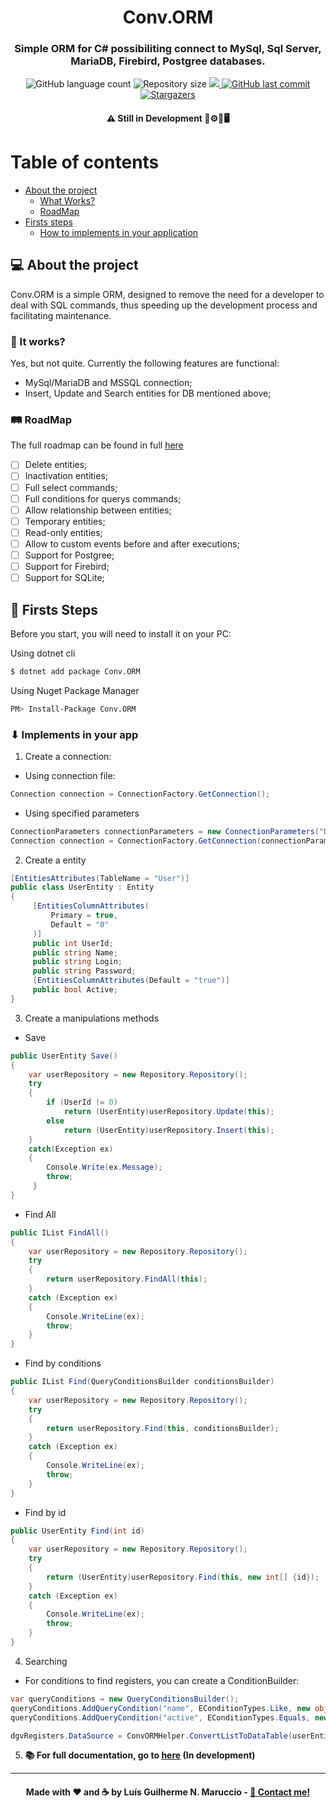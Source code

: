 <h1 align="center">
    Conv.ORM
</h1>

<h3 align="center">
    Simple ORM for C# possibiliting connect to MySql, Sql Server, MariaDB, Firebird, Postgree databases.
</h3>

<p align="center">
  <img alt="GitHub language count" src="https://img.shields.io/github/languages/count/ConvORM/Conv.ORM.NET5?color=%2304D361">

  <img alt="Repository size" src="https://img.shields.io/github/repo-size/ConvORM/Conv.ORM.NET5">
  
  <a href="https://www.nuget.org/packages/Conv.ORM">
    <img src="https://img.shields.io/nuget/vpre/Conv.ORM.svg">
  </a>
  
  <a href="https://github.com/ConvORM/Conv.ORM.NET5/commits/develop">
    <img alt="GitHub last commit" src="https://img.shields.io/github/last-commit/ConvORM/Conv.ORM.NET5">
  </a>
    
   <a href="https://github.com/ConvORM/Conv.ORM.NET5stargazers">
    <img alt="Stargazers" src="https://img.shields.io/github/stars/ConvORM/Conv.ORM.NET5?style=social">
  </a>
  
 
</p>

<h4 align="center">
    ⚠ Still in Development 🚧⚙🔧🖥
</h4>

Table of contents
=================
<!--ts-->
   * [About the project](#-about-the-project)
     * [What Works?](#-it-works)
     * [RoadMap](#-roadmap)
   * [Firsts steps](#-firsts-steps)
     * [How to implements in your application](#user-content--implements-in-your-app)
<!--te-->

## 💻 About the project
Conv.ORM is a simple ORM, designed to remove the need for a developer to deal with SQL commands, thus speeding up the development process and facilitating maintenance.

### 🚧 It works?
Yes, but not quite. Currently the following features are functional:
* MySql/MariaDB and MSSQL connection;
* Insert, Update and Search entities for DB mentioned above;

### 🛤 RoadMap
The full roadmap can be found in full [here](https://github.com/ConvORM/Conv.ORM.NET5/projects/1)
- [ ] Delete entities;
- [ ] Inactivation entities;
- [ ] Full select commands;
- [ ] Full conditions for querys commands;
- [ ] Allow relationship between entities;
- [ ] Temporary entities;
- [ ] Read-only entities;
- [ ] Allow to custom events before and after executions;
- [ ] Support for Postgree;
- [ ] Support for Firebird;
- [ ] Support for SQLite;

## 🧭 Firsts Steps
Before you start, you will need to install it on your PC:

Using dotnet cli
```sh
$ dotnet add package Conv.ORM
```

Using Nuget Package Manager
```sh
PM> Install-Package Conv.ORM
```

### ⬇ Implements in your app
1. Create a connection:
  - Using connection file:
```cs
Connection connection = ConnectionFactory.GetConnection();
```
  - Using specified parameters
```cs
ConnectionParameters connectionParameters = new ConnectionParameters("Default", EConnectionDriverTypes.ecdtMySql, "127.0.0.1", "3306", "databaseTest", "root", "123456");
Connection connection = ConnectionFactory.GetConnection(connectionParameters);
```

2. Create a entity
```cs
[EntitiesAttributes(TableName = "User")]
public class UserEntity : Entity
{
     [EntitiesColumnAttributes(
         Primary = true,
         Default = "0"
     )]
     public int UserId;
     public string Name;
     public string Login;
     public string Password;
     [EntitiesColumnAttributes(Default = "true")]
     public bool Active;
}
```     

3. Create a manipulations methods
  - Save
```cs
public UserEntity Save()
{
    var userRepository = new Repository.Repository();
    try
    {
        if (UserId != 0)
            return (UserEntity)userRepository.Update(this);
        else
            return (UserEntity)userRepository.Insert(this);
    }
    catch(Exception ex)
    {
        Console.Write(ex.Message);
        throw;
     }
}
```
  - Find All
```cs
public IList FindAll()
{
    var userRepository = new Repository.Repository();
    try
    {
        return userRepository.FindAll(this);
    }
    catch (Exception ex)
    {
        Console.WriteLine(ex);
        throw;
    }
}
``` 
  - Find by conditions
```cs
public IList Find(QueryConditionsBuilder conditionsBuilder)
{
    var userRepository = new Repository.Repository();
    try
    {
        return userRepository.Find(this, conditionsBuilder);
    }
    catch (Exception ex)
    {
        Console.WriteLine(ex);
        throw;
    }
}
``` 
  - Find by id
```cs
public UserEntity Find(int id)
{
    var userRepository = new Repository.Repository();
    try
    {
        return (UserEntity)userRepository.Find(this, new int[] {id});
    }
    catch (Exception ex)
    {
        Console.WriteLine(ex);
        throw;
    }
}
``` 
4. Searching
  - For conditions to find registers, you can create a ConditionBuilder:
  ```cs
var queryConditions = new QueryConditionsBuilder();
queryConditions.AddQueryCondition("name", EConditionTypes.Like, new object[] {"%" + txtTextToSearch.Text + "%"});
queryConditions.AddQueryCondition("active", EConditionTypes.Equals, new object[] { rbOnlyActives.Checked ? 1 : 0 });

dgvRegisters.DataSource = ConvORMHelper.ConvertListToDataTable(userEntity.Find(queryConditions));
``` 
5. **📚 For full documentation, go to [here](https://convorm.tech) (In development)**

------
<h4 align="center">
    Made with ❤ and ☕ by Luís Guilherme N. Maruccio - <a href="https://www.linkedin.com/in/luismaruccio/">👋 Contact me!</a<
</h4>
